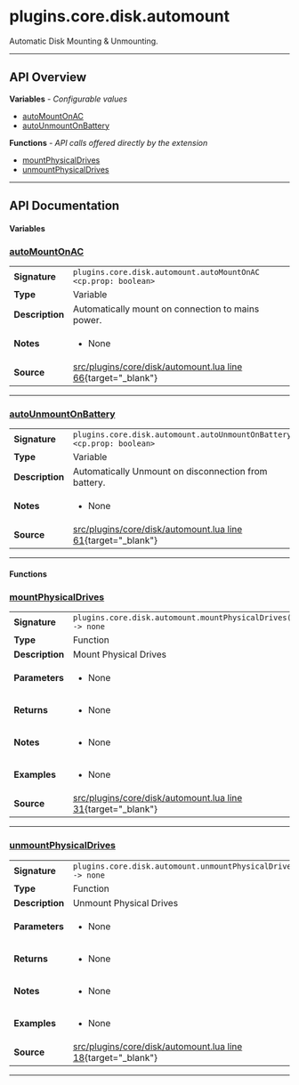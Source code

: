 # plugins.core.disk.automount

Automatic Disk Mounting & Unmounting.

---

## API Overview
**Variables** - _Configurable values_
 * [autoMountOnAC](#automountonac)
 * [autoUnmountOnBattery](#autounmountonbattery)

**Functions** - _API calls offered directly by the extension_
 * [mountPhysicalDrives](#mountphysicaldrives)
 * [unmountPhysicalDrives](#unmountphysicaldrives)


---

## API Documentation

#### Variables


### [autoMountOnAC](#automountonac)

|                                             |                                                                                     |
| --------------------------------------------|-------------------------------------------------------------------------------------|
| **Signature**                               | `plugins.core.disk.automount.autoMountOnAC <cp.prop: boolean>`                                                                    |
| **Type**                                    | Variable                                                                     |
| **Description**                             | Automatically mount on connection to mains power.                                                                     |
| **Notes**                                   | <ul><li>None</li></ul> |
| **Source**                                  | [src/plugins/core/disk/automount.lua line 66](https://github.com/CommandPost/CommandPost/blob/develop/src/plugins/core/disk/automount.lua#L66){target="_blank"} |

---


### [autoUnmountOnBattery](#autounmountonbattery)

|                                             |                                                                                     |
| --------------------------------------------|-------------------------------------------------------------------------------------|
| **Signature**                               | `plugins.core.disk.automount.autoUnmountOnBattery <cp.prop: boolean>`                                                                    |
| **Type**                                    | Variable                                                                     |
| **Description**                             | Automatically Unmount on disconnection from battery.                                                                     |
| **Notes**                                   | <ul><li>None</li></ul> |
| **Source**                                  | [src/plugins/core/disk/automount.lua line 61](https://github.com/CommandPost/CommandPost/blob/develop/src/plugins/core/disk/automount.lua#L61){target="_blank"} |

---

#### Functions


### [mountPhysicalDrives](#mountphysicaldrives)

|                                             |                                                                                     |
| --------------------------------------------|-------------------------------------------------------------------------------------|
| **Signature**                               | `plugins.core.disk.automount.mountPhysicalDrives() -> none`                                                                    |
| **Type**                                    | Function                                                                     |
| **Description**                             | Mount Physical Drives                                                                     |
| **Parameters**                              | <ul><li>None</li></ul> |
| **Returns**                                 | <ul><li>None</li></ul>          |
| **Notes**                                   | <ul><li>None</li></ul> |
| **Examples**                                | <ul><li>None</li></ul> |
| **Source**                                  | [src/plugins/core/disk/automount.lua line 31](https://github.com/CommandPost/CommandPost/blob/develop/src/plugins/core/disk/automount.lua#L31){target="_blank"} |

---


### [unmountPhysicalDrives](#unmountphysicaldrives)

|                                             |                                                                                     |
| --------------------------------------------|-------------------------------------------------------------------------------------|
| **Signature**                               | `plugins.core.disk.automount.unmountPhysicalDrives() -> none`                                                                    |
| **Type**                                    | Function                                                                     |
| **Description**                             | Unmount Physical Drives                                                                     |
| **Parameters**                              | <ul><li>None</li></ul> |
| **Returns**                                 | <ul><li>None</li></ul>          |
| **Notes**                                   | <ul><li>None</li></ul> |
| **Examples**                                | <ul><li>None</li></ul> |
| **Source**                                  | [src/plugins/core/disk/automount.lua line 18](https://github.com/CommandPost/CommandPost/blob/develop/src/plugins/core/disk/automount.lua#L18){target="_blank"} |

---

